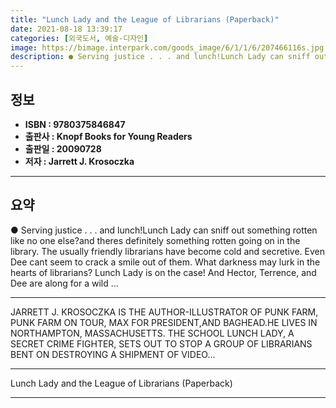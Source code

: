 ```yaml
---
title: "Lunch Lady and the League of Librarians (Paperback)"
date: 2021-08-18 13:39:17
categories: [외국도서, 예술-디자인]
image: https://bimage.interpark.com/goods_image/6/1/1/6/207466116s.jpg
description: ● Serving justice . . . and lunch!Lunch Lady can sniff out something rotten like no one else?and theres definitely something rotten going on in the library. Th
---
```


## **정보**

- **ISBN : 9780375846847**
- **출판사 : Knopf Books for Young Readers**
- **출판일 : 20090728**
- **저자 : Jarrett J. Krosoczka**

------



## **요약**

●  Serving justice . . . and lunch!Lunch Lady can sniff out something rotten like no one else?and theres definitely something rotten going on in the library. The usually friendly librarians have become cold and secretive. Even Dee cant seem to crack a smile out of them. What darkness may lurk in the hearts of librarians? Lunch Lady is on the case! And Hector, Terrence, and Dee are along for a wild ...

------

JARRETT J. KROSOCZKA IS THE AUTHOR-ILLUSTRATOR OF PUNK FARM, PUNK FARM ON TOUR, MAX FOR PRESIDENT,AND BAGHEAD.HE LIVES IN NORTHAMPTON, MASSACHUSETTS.
THE SCHOOL LUNCH LADY, A SECRET CRIME FIGHTER, SETS OUT TO STOP A GROUP OF LIBRARIANS BENT ON DESTROYING A SHIPMENT OF VIDEO... 

------


Lunch Lady and the League of Librarians (Paperback) 

------


